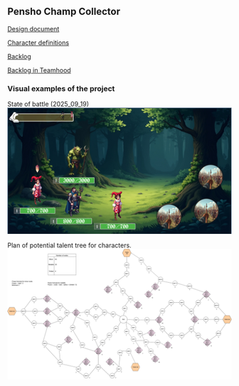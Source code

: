 ## Pensho Champ Collector



[Design document](https://docs.google.com/document/d/1ns36_C5YVovsMCLkixQRpSMNiDWo7jLsMu4hmxHXA1Q/edit?usp=sharing)



[Character definitions](https://docs.google.com/spreadsheets/d/1n8UZatjqf0H1tQHVMttEpeotQxDmV__Ra6wW-4EHMIQ/edit?usp=sharing)



[Backlog](https://docs.google.com/spreadsheets/d/1vBTBvbYLaBTUz-RKrKJq39-S72VJVmBdY5KVC8Eosn4/edit?usp=sharing)


[Backlog in Teamhood](https://pensho.teamhood.com/PEWO/Board/CHCO?view=KANB)


### Visual examples of the project

State of battle (2025_09_19)
![image](Progress_Images/2025_09_19.PNG)



Plan of potential talent tree for characters.
![image](Progress_Images/Talent_Tree_Demo_2.drawio.png)

